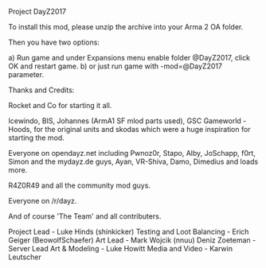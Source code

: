Project DayZ2017 

To install this mod, please unzip the archive into your Arma 2 OA folder. 

Then you have two options:

a) Run game and under Expansions menu enable folder @DayZ2017, click OK and restart game.
b) or just run game with -mod=@DayZ2017 parameter. 

Thanks and Credits:

Rocket and Co for starting it all. 

Icewindo, BIS, Johannes (ArmA1 SF mlod parts used), GSC Gameworld - Hoods, for the original units and skodas which were a huge inspiration for starting the mod.

Everyone on opendayz.net including Pwnoz0r, Stapo, Alby, JoSchapp, f0rt, Simon and the mydayz.de guys, Ayan, VR-Shiva, Damo, Dimedius and loads more.

R4Z0R49 and all the community mod guys.

Everyone on /r/dayz.

And of course 'The Team' and all contributers.

Project Lead - Luke Hinds (shinkicker) 
Testing and Loot Balancing - Erich Geiger (BeowolfSchaefer) 
Art Lead - Mark Wojcik (nnuu)
Deniz Zoeteman - Server Lead
Art & Modeling - Luke Howitt 
Media and Video - Karwin Leutscher

 
